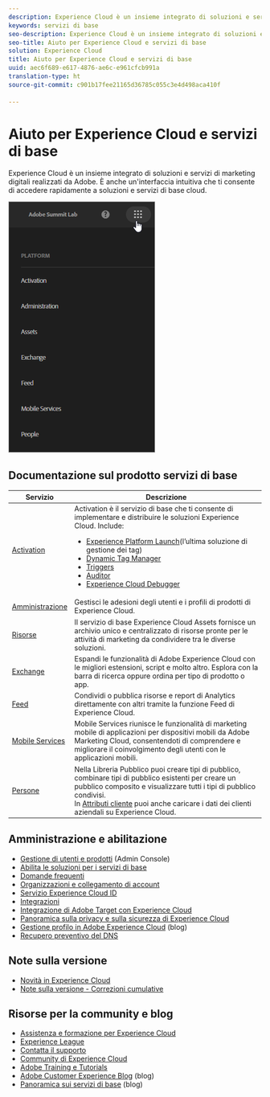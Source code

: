 ```yaml
---
description: Experience Cloud è un insieme integrato di soluzioni e servizi di marketing digitali realizzati da Adobe. È anche un'interfaccia intuitiva che ti consente di accedere rapidamente a soluzioni e servizi di base cloud.
keywords: servizi di base
seo-description: Experience Cloud è un insieme integrato di soluzioni e servizi di marketing digitali realizzati da Adobe. È anche un'interfaccia intuitiva che ti consente di accedere rapidamente a soluzioni e servizi di base cloud.
seo-title: Aiuto per Experience Cloud e servizi di base
solution: Experience Cloud
title: Aiuto per Experience Cloud e servizi di base
uuid: aec6f689-e617-4876-ae6c-e961cfcb991a
translation-type: ht
source-git-commit: c901b17fee21165d36785c055c3e4d498aca410f

---
```



# Aiuto per Experience Cloud e servizi di base

Experience Cloud è un insieme integrato di soluzioni e servizi di marketing digitali realizzati da Adobe. È anche un&#39;interfaccia intuitiva che ti consente di accedere rapidamente a soluzioni e servizi di base cloud.

![](assets/experience-cloud-core-services.png)

## Documentazione sul prodotto servizi di base

| Servizio | Descrizione |
|--- |--- |
| [Activation](activation/activation.md) | Activation è il servizio di base che ti consente di implementare e distribuire le soluzioni Experience Cloud. Include:<ul><li>[Experience Platform Launch](https://docs.adobelaunch.com/)(l’ultima soluzione di gestione dei tag)</li><li>[Dynamic Tag Manager](https://marketing.adobe.com/resources/help/en_US/dtm/)</li><li>[Triggers](activation/triggers.md)</li><li>[Auditor](https://marketing.adobe.com/resources/help/en_US/auditor/)</li><li>[Experience Cloud Debugger](https://marketing.adobe.com/resources/help/en_US/experience-cloud-debugger/)</li></ul> |
| [Amministrazione](admin-getting-started/admin-getting-started.md) | Gestisci le adesioni degli utenti e i profili di prodotti di Experience Cloud. |
| [Risorse](experience-cloud-assets/experience-cloud-assets.md) | Il servizio di base Experience Cloud Assets fornisce un archivio unico e centralizzato di risorse pronte per le attività di marketing da condividere tra le diverse soluzioni. |
| [Exchange](https://experiencecloud.adobeexchange.com/) | Espandi le funzionalità di Adobe Experience Cloud con le migliori estensioni, script e molto altro. Esplora con la barra di ricerca oppure ordina per tipo di prodotto o app. |
| [Feed](feed.md) | Condividi o pubblica risorse e report di Analytics direttamente con altri tramite la funzione Feed di Experience Cloud. |
| [Mobile Services](https://marketing.adobe.com/resources/help/it_IT/mobile/) | Mobile Services riunisce le funzionalità di marketing mobile di applicazioni per dispositivi mobili da Adobe Marketing Cloud, consentendoti di comprendere e migliorare il coinvolgimento degli utenti con le applicazioni mobili. |
| [Persone](audience-library/audience-library.md) | Nella Libreria Pubblico puoi creare tipi di pubblico, combinare tipi di pubblico esistenti per creare un pubblico composito e visualizzare tutti i tipi di pubblico condivisi.<br>In [Attributi cliente](attributes/attributes.md) puoi anche caricare i dati dei clienti aziendali su Experience Cloud. |

## Amministrazione e abilitazione

* [Gestione di utenti e prodotti](admin-getting-started/admin-getting-started.md) (Admin Console)
* [Abilita le soluzioni per i servizi di base](core-services/core-services.md)
* [Domande frequenti](admin-getting-started/admin-getting-started.md)
* [Organizzazioni e collegamento di account](admin-getting-started/organizations.md)
* [Servizio Experience Cloud ID](https://marketing.adobe.com/resources/help/it_IT/mcvid/)
* [Integrazioni](marketing-cloud-integrations.md)
* [Integrazione di Adobe Target con Experience Cloud](https://marketing.adobe.com/resources/help/it_IT/target/a4t/?f=c_integrating_target_with_mac)
* [Panoramica sulla privacy e sulla sicurezza di Experience Cloud](assets/Adobe-Marketing-Cloud-Privacy-and-Security-Overview.pdf)
* [Gestione profilo in Adobe Experience Cloud](https://theblog.adobe.com/profile-management-adobe-marketing-cloud-comes-together/) (blog)
* [Recupero preventivo del DNS](admin-getting-started/admin-getting-started.md#concept_6BC8C6856E3644F8956D7AD0A96383B7)

## Note sulla versione

* [Novità in Experience Cloud](marketing-cloud-interface/marketing-cloud-interface.md#concept_9A4370BD59744928BDC9F87E978798B3)
* [Note sulla versione - Correzioni cumulative](marketing-cloud-interface/release-notes.md#concept_F5C9FF69A5B44395BB5FA0552F4E9175)

## Risorse per la community e blog

* [Assistenza e formazione per Experience Cloud](https://helpx.adobe.com/it/support/experience-cloud.html)
* [Experience League](https://landing.adobe.com/experience-league/)
* [Contatta il supporto](https://helpx.adobe.com/it/contact/enterprise-support.ec.html)
* [Community di Experience Cloud](https://forums.adobe.com/community/experience-cloud)
* [Adobe Training e Tutorials](https://helpx.adobe.com/it/learning.html?promoid=KAUDK)
* [Adobe Customer Experience Blog](https://theblog.adobe.com/customer-experience/) (blog)
* [Panoramica sui servizi di base](https://theblog.adobe.com/part-2-capturing-leveraging-consumer-behavior-adobe-marketing-cloud/) (blog)
